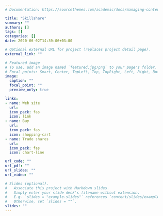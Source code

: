 ```yaml
---
# Documentation: https://sourcethemes.com/academic/docs/managing-content/

title: "Skillshare"
summary: ""
authors: []
tags: []
categories: []
date: 2020-06-02T14:30:06+03:00

# Optional external URL for project (replaces project detail page).
external_link: ""

# Featured image
# To use, add an image named `featured.jpg/png` to your page's folder.
# Focal points: Smart, Center, TopLeft, Top, TopRight, Left, Right, BottomLeft, Bottom, BottomRight.
image:
  caption: ""
  focal_point: ""
  preview_only: true

links:
- name: Web site
  url: 
  icon_pack: fas
  icon: link
- name: Buy
  url: 
  icon_pack: fas
  icon: shopping-cart
- name: Trade shares
  url: 
  icon_pack: fas
  icon: chart-line

url_code: ""
url_pdf: ""
url_slides: ""
url_video: ""

# Slides (optional).
#   Associate this project with Markdown slides.
#   Simply enter your slide deck's filename without extension.
#   E.g. `slides = "example-slides"` references `content/slides/example-slides.md`.
#   Otherwise, set `slides = ""`.
slides: ""
---
```

